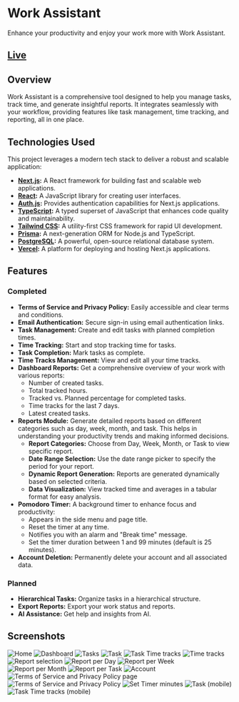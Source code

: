 # Work Assistant

Enhance your productivity and enjoy your work more with Work Assistant.

## [Live](https://work-assistant-puce.vercel.app/)

## Overview

Work Assistant is a comprehensive tool designed to help you manage tasks, track time, and generate insightful reports. It integrates seamlessly with your workflow, providing features like task management, time tracking, and reporting, all in one place.

## Technologies Used

This project leverages a modern tech stack to deliver a robust and scalable application:

- **[Next.js](https://nextjs.org/):** A React framework for building fast and scalable web applications.
- **[React](https://reactjs.org/):** A JavaScript library for creating user interfaces.
- **[Auth.js](https://authjs.dev/):** Provides authentication capabilities for Next.js applications.
- **[TypeScript](https://www.typescriptlang.org/):** A typed superset of JavaScript that enhances code quality and maintainability.
- **[Tailwind CSS](https://tailwindcss.com/):** A utility-first CSS framework for rapid UI development.
- **[Prisma](https://www.prisma.io/):** A next-generation ORM for Node.js and TypeScript.
- **[PostgreSQL](https://www.postgresql.org/):** A powerful, open-source relational database system.
- **[Vercel](https://vercel.com/):** A platform for deploying and hosting Next.js applications.

## Features

### Completed

- **Terms of Service and Privacy Policy:** Easily accessible and clear terms and conditions.
- **Email Authentication:** Secure sign-in using email authentication links.
- **Task Management:** Create and edit tasks with planned completion times.
- **Time Tracking:** Start and stop tracking time for tasks.
- **Task Completion:** Mark tasks as complete.
- **Time Tracks Management:** View and edit all your time tracks.
- **Dashboard Reports:** Get a comprehensive overview of your work with various reports:
  - Number of created tasks.
  - Total tracked hours.
  - Tracked vs. Planned percentage for completed tasks.
  - Time tracks for the last 7 days.
  - Latest created tasks.
- **Reports Module:** Generate detailed reports based on different categories such as day, week, month, and task. This helps in understanding your productivity trends and making informed decisions.
  - **Report Categories:** Choose from Day, Week, Month, or Task to view specific report.
  - **Date Range Selection:** Use the date range picker to specify the period for your report.
  - **Dynamic Report Generation:** Reports are generated dynamically based on selected criteria.
  - **Data Visualization:** View tracked time and averages in a tabular format for easy analysis.
- **Pomodoro Timer:** A background timer to enhance focus and productivity:
  - Appears in the side menu and page title.
  - Reset the timer at any time.
  - Notifies you with an alarm and "Break time" message.
  - Set the timer duration between 1 and 99 minutes (default is 25 minutes).
- **Account Deletion:** Permanently delete your account and all associated data.

### Planned

- **Hierarchical Tasks:** Organize tasks in a hierarchical structure.
- **Export Reports:** Export your work status and reports.
- **AI Assistance:** Get help and insights from AI.

## Screenshots

![Home](screenshots/opengraph-image.png)
![Dashboard](screenshots/dashboard.png)
![Tasks](screenshots/tasks.png)
![Task](screenshots/task.png)
![Task Time tracks](screenshots/task-time-tracks.png)
![Time tracks](screenshots/time-tracks.png)
![Report selection](screenshots/report-select.png)
![Report per Day](screenshots/report-per-day.png)
![Report per Week](screenshots/report-per-week.png)
![Report per Month](screenshots/report-per-month.png)
![Report per Task](screenshots/report-per-task.png)
![Account](screenshots/account.png)
![Terms of Service and Privacy Policy page](screenshots/terms-of-service-page.png)
![Terms of Service and Privacy Policy](screenshots/terms-of-service.png)
![Set Timer minutes](screenshots/set-timer-minutes.png)
![Task (mobile)](screenshots/task-mobile.png)
![Task Time tracks (mobile)](screenshots/task-time-tracks-mobile.png)
